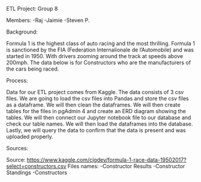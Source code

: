 ETL Project: Group 8

Members:
-Raj
-Jaimie
-Steven P. 


Background: 

Formula 1 is the highest class of auto racing and the most thrilling. Formula 1 is sanctioned by the FIA (Federation Internalionale de l’Automobile) and was started in 1950. With drivers zooming around the track at speeds above 200mph.  The data below is for Constructors who are the manufacturers of the cars being raced.    

Process: 

Data for our ETL project comes from Kaggle.  The data consists of 3 csv files.  We are going to load the csv files into Pandas and store the csv files as a dataframe.  We will then clean the dataframes.  We will then create tables for the files in pgAdmin 4 and create an ERD diagram showing the tables.  We will then connect our Jupyter notebook file to our database and check our table names. We will then load the dataframes into the database.  Lastly, we will query the data to confirm that the data is present and was uploaded properly. 


Sources: 

Source: https://www.kaggle.com/cjgdev/formula-1-race-data-19502017?select=constructors.csv 
Files names: 
-Constructor Results
	-Constructor Standings
	-Constructors
